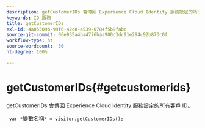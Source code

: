 ```yaml
---
description: getCustomerIDs 會傳回 Experience Cloud Identity 服務設定的所有客戶 ID。
keywords: ID 服務
title: getCustomerIDs
exl-id: 4a05509b-99f6-42c8-a539-0784f5b9fabc
source-git-commit: 06e935a4ba4776baa900d3dc91e294c92b873c0f
workflow-type: ht
source-wordcount: '30'
ht-degree: 100%

---
```


# getCustomerIDs{#getcustomerids}

getCustomerIDs 會傳回 Experience Cloud Identity 服務設定的所有客戶 ID。

<!--
Is there anything else we can say about this??
-->

` var *`變數名稱`* = visitor.getCustomerIDs();`
